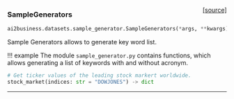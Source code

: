 <span style="float:right;">[[source]](https://github.com/ai2business/ai2business/blob/main/ai2business/datasets/sample_generator.py#L19)</span>

### SampleGenerators


```python
ai2business.datasets.sample_generator.SampleGenerators(*args, **kwargs)
```


Sample Generators allows to generate key word list.

!!! example
    The module `sample_generator.py` contains functions, which allows generating a list of
    keywords with and without acronym.

```python
# Get ticker values of the leading stock markert worldwide.
stock_market(indices: str = "DOWJONES") -> dict
```


----


